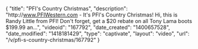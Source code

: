 {
    "title": "PFI's Country Christmas",
    "description": "http:\/\/www.PFIWestern.com - It's PFI's Country Christmas! Hi, this is Randy Little from PFI! Don't forget, get a $20 rebate on all Tony Lama boots $199.99 an...",
    "videoid": "167792",
    "date_created": "1400657528",
    "date_modified": "1418181429",
    "type": "captivate",
    "layout": "video",
    "url": "\/v\/pfi-s-country-christmas\/167792"
}